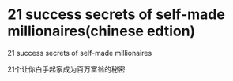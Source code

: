 # 21 success secrets of self-made millionaires(chinese edtion)

21 success secrets of self-made millionaires

21个让你白手起家成为百万富翁的秘密